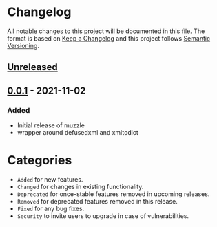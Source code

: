 # Changelog
All notable changes to this project will be documented in this file.
The format is based on [Keep a Changelog](http://keepachangelog.com/) and this project follows [Semantic Versioning](http://semver.org/).

## [Unreleased]

## [0.0.1] - 2021-11-02
### Added
- Initial release of muzzle
- wrapper around defusedxml and xmltodict


# Categories
- `Added` for new features.
- `Changed` for changes in existing functionality.
- `Deprecated` for once-stable features removed in upcoming releases.
- `Removed` for deprecated features removed in this release.
- `Fixed` for any bug fixes.
- `Security` to invite users to upgrade in case of vulnerabilities.

[Unreleased]: https://github.com/metaodi/muzzle/compare/v0.0.1...HEAD
[0.0.1]: https://github.com/metaodi/muzzle/releases/tag/v0.0.1
